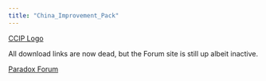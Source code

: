 ```yaml
---
title: "China_Improvement_Pack"
---
```


[CCIP
Logo](/index.php?title=Special:Upload&wpDestFile=Ccipbanner.jpg "File:Ccipbanner.jpg")

All download links are now dead, but the Forum site is still up albeit
inactive.

[Paradox
Forum](http://forum.paradoxplaza.com/forum/showthread.php?t=308597&page=1&pp=20)
